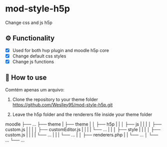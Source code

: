 # mod-style-h5p
Change css and js h5p

## ⚙️ Functionality

- [x] Used for both hvp plugin and moodle h5p core
- [x] Change default css styles
- [x] Change js functions

## 🚀 How to use

Comtém apenas um arquivo:

1. Clone the repository to your theme folder
https://github.com/Weslley95/mod-style-h5p.git
  
2. Leave the h5p folder and the renderers file inside your theme folder

moodle
├── ...
├── theme
|   ├── theme
|   │   ├── h5p
|   |   │   ├── js
|   |   |   │   ├── custom.js
|   |   |   │   ├── customEditor.js
|   |   |   |   └── ...
|   |   │   ├── style
|   |   |   │   ├── custom.js
|   |   |   |   └── ...
|   |   |   └── ...
|   │   ├── renderers.php
|   |   └── ...
│   └── ...
└── ...

